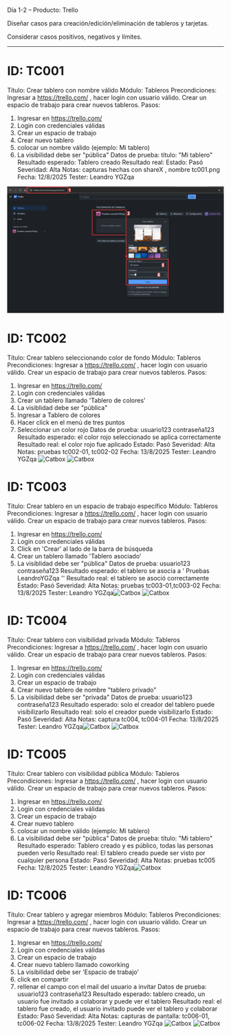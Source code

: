 Día 1-2 – Producto: Trello

Diseñar casos para creación/edición/eliminación de tableros y tarjetas.

Considerar casos positivos, negativos y límites.




--------------

# ID: TC001
Título: Crear tablero con nombre válido
Módulo: Tableros
Precondiciones: 
Ingresar a https://trello.com/ , hacer login con usuario válido.
Crear un espacio de trabajo para crear nuevos tableros.
Pasos:
1. Ingresar en https://trello.com/ 
2. Login con credenciales válidas
3. Crear un espacio de trabajo
4. Crear nuevo tablero
5. colocar un nombre válido (ejemplo: Mi tablero)
6. La visibilidad debe ser "pública"
Datos de prueba:  título: "Mi tablero"
Resultado esperado:  Tablero creado
Resultado real: 
Estado: Pasó
Severidad: Alta
Notas: capturas hechas con shareX , nombre tc001.png
Fecha:  12/8/2025
Tester: Leandro YGZqa

![TC001 - Crear tablero con nombre válido](https://github.com/LeandroYGZqa/QAportfolio/blob/main/Portfolio%20de%20Pruebas/tc001.png?raw=true)
 

# ID: TC002
Título: Crear tablero seleccionando color de fondo
Módulo: Tableros
Precondiciones: 
Ingresar a https://trello.com/ , hacer login con usuario válido.
Crear un espacio de trabajo para crear nuevos tableros.
Pasos:
1. Ingresar en https://trello.com/ 
2. Login con credenciales válidas
3.  Crear un tablero llamado 'Tablero de colores'
4.  La visiblidad debe ser "pública"
5. Ingresar a Tablero de colores
6. Hacer click en el menú de tres puntos
7. Seleccionar un color rojo
Datos de prueba: 
usuario123
contraseña123
Resultado esperado:  el color  rojo seleccionado se aplica correctamente
Resultado real: el color rojo fue aplicado
Estado: Pasó
Severidad: Alta
Notas:  pruebas tc002-01, tc002-02
Fecha:  13/8/2025
Tester: Leandro YGZqa
![Catbox](https://files.catbox.moe/ouoezi.jpg)
![Catbox](https://files.catbox.moe/ttlswx.png)



# ID: TC003
Título: Crear tablero en un espacio de trabajo específico
Módulo: Tableros
Precondiciones: 
Ingresar a https://trello.com/ , hacer login con usuario válido.
Crear un espacio de trabajo para crear nuevos tableros.
Pasos:
1. Ingresar en https://trello.com/ 
2. Login con credenciales válidas
3. Click en 'Crear' al lado de la barra de búsqueda
4.  Crear un tablero llamado 'Tablero asociado'
5.  La visiblidad debe ser "pública"
Datos de prueba: 
usuario123
contraseña123
Resultado esperado: el tablero se asocia a ' Pruebas LeandroYGZqa  ''
Resultado real: el tablero se asoció correctamente
Estado: Pasó
Severidad: Alta
Notas:  pruebas  tc003-01,tc003-02
Fecha:  13/8/2025
Tester: Leandro YGZqa![Catbox](https://files.catbox.moe/r6xpgk.png)
![Catbox](https://files.catbox.moe/8qb53k.png)


# ID: TC004
Título: Crear tablero con visibilidad privada
Módulo: Tableros
Precondiciones: 
Ingresar a https://trello.com/ , hacer login con usuario válido.
Crear un espacio de trabajo para crear nuevos tableros.
Pasos:
1. Ingresar en https://trello.com/ 
2. Login con credenciales válidas
3. Crear un espacio de trabajo
4. Crear nuevo tablero de nombre "tablero privado"
5. La visibilidad debe ser "privada"
Datos de prueba: 
usuario123
contraseña123
Resultado esperado:  solo el creador del tablero puede visibilizarlo
Resultado real:  solo el creador puede visibilizarlo 
Estado: Pasó
Severidad: Alta
Notas:  captura tc004, tc004-01
Fecha:  13/8/2025
Tester: Leandro YGZqa![Catbox](https://files.catbox.moe/yanz12.png)
![Catbox](https://files.catbox.moe/ghtufd.png)


# ID: TC005
Título: Crear tablero con visibilidad pública
Módulo: Tableros
Precondiciones: 
Ingresar a https://trello.com/ , hacer login con usuario válido.
Crear un espacio de trabajo para crear nuevos tableros.
Pasos:
1. Ingresar en https://trello.com/ 
2. Login con credenciales válidas
3. Crear un espacio de trabajo
4. Crear nuevo tablero
5. colocar un nombre válido (ejemplo: Mi tablero)
6. La visibilidad debe ser "pública"
Datos de prueba:  título: "Mi tablero"
Resultado esperado:  Tablero creado y es público, todas las personas pueden verlo
Resultado real: El tablero creado puede ser visto por cualquier persona
Estado: Pasó
Severidad: Alta
Notas:  pruebas tc005
Fecha:  12/8/2025
Tester: Leandro YGZqa![Catbox](https://files.catbox.moe/ac9jif.jpg)


# ID: TC006
Título: Crear tablero y agregar miembros
Módulo: Tableros
Precondiciones: 
Ingresar a https://trello.com/ , hacer login con usuario válido.
Crear un espacio de trabajo para crear nuevos tableros.
Pasos:
1. Ingresar en https://trello.com/ 
2. Login con credenciales válidas
3. Crear un espacio de trabajo
4. Crear nuevo tablero llamado coworking
5. La visibilidad debe ser 'Espacio de trabajo'
6. click en compartir
7. rellenar el campo con el mail del usuario a invitar
Datos de prueba: 
usuario123
contraseña123
Resultado esperado: tablero creado, un usuario fue invitado a colaborar y puede ver el tablero
Resultado real:  el tablero fue creado, el usuario invitado puede ver el tablero y colaborar
Estado: Pasó
Severidad: Alta
Notas: capturas de pantalla:  tc006-01,  tc006-02
Fecha:  13/8/2025
Tester: Leandro YGZqa
![Catbox](https://files.catbox.moe/zujao1.png)
![Catbox](https://files.catbox.moe/llzgi6.jpg)
